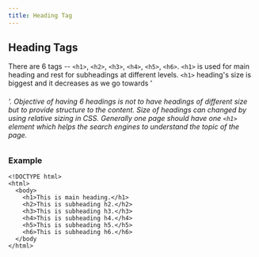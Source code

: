 ```yaml
---
title: Heading Tag
---
```

## Heading Tags

There are 6 tags -- `<h1>`, `<h2>`, `<h3>`, `<h4>`, `<h5>`, `<h6>`. `<h1>` is used for main heading and rest for subheadings at different levels. `<h1>` heading's size is biggest and it decreases as we go towards '<h6>'. Objective of having 6 headings is not to have headings of different size but to provide structure to the content. Size of headings can changed by using relative sizing in CSS. Generally one page should have one `<h1>` element which helps the search engines to understand the topic of the page.

### Example

```
<!DOCTYPE html>
<html>
  <body>
    <h1>This is main heading.</h1>
    <h2>This is subheading h2.</h2>
    <h3>This is subheading h3.</h3>
    <h4>This is subheading h4.</h4>
    <h5>This is subheading h5.</h5>
    <h6>This is subheading h6.</h6>
  </body
</html>
```

